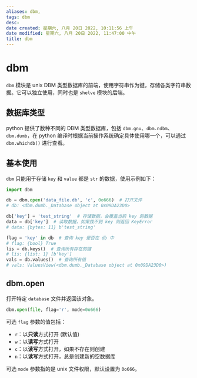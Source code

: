 ```yaml
---
aliases: dbm,
tags: dbm
desc: 
date created: 星期六, 八月 20日 2022, 10:11:56 上午
date modified: 星期六, 八月 20日 2022, 11:47:00 中午
title: dbm
---
```


# dbm

`dbm` 模块是 unix DBM 类型数据库的前端，使用字符串作为键，存储各类字符串数据。它可以独立使用，同时也是 `shelve` 模块的后端。

## 数据库类型

python 提供了数种不同的 DBM 类型数据库，包括 `dbm.gnu`、`dbm.ndbm`、`dbm.dumb`，在 python 编译时根据当前操作系统确定具体使用哪一个，可以通过 `dbm.whichdb()` 进行查看。

## 基本使用

`dbm` 只能用于存储 `key` 和 `value` 都是 `str` 的数据，使用示例如下：

```python
import dbm

db = dbm.open('data_file.db', 'c', 0o666)  # 打开文件
# db: <dbm.dumb._Database object at 0x09DA23D0>

db['key'] = 'test_string'  # 存储数据，会覆盖当前 key 的数据
data = db['key']  # 读取数据，如果找不到 key 则返回 KeyError
# data: {bytes: 11} b'test_string'

flag = 'key' in db  # 查询 key 是否在 db 中
# flag: {bool} True
lis = db.keys()  # 查询所有存在的键
# lis: {list: 1} [b'key']
vals = db.values()  # 查询所有值
# vals: ValuesView(<dbm.dumb._Database object at 0x09DA23D0>)
```

## dbm.open

打开特定 `database` 文件并返回该对象。

```python
dbm.open(file, flag='r', mode=0o666)
```

可选 `flag` 参数的值包括：

- `r`：以**只读**方式打开 (默认值)
- `w`：以**读写**方式打开
- `c`：以**读写**方式打开，如果不存在则创建
- `n`：以**读写**方式打开，总是创建新的空数据库

可选 `mode` 参数指的是 unix 文件权限，默认设置为 `0o666`。
